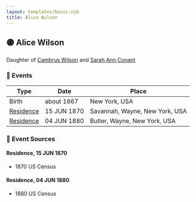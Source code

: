 ```yaml
---
layout: templates/basic.njk
title: Alice Wilson
---
```

## 🟣 Alice Wilson

Daughter of [Cambrus Wilson](/people/8/82575654) and [Sarah Ann Conant](/people/3/3929404)

### 📆 Events

Type | Date | Place
------ | ------ | ------
Birth | about 1867 | New York, USA
[Residence](#event-event-0) | 15 JUN 1870 | Savannah, Wayne, New York, USA
[Residence](#event-event-1) | 04 JUN 1880 | Butler, Wayne, New York, USA

### 📰 Event Sources

#### <a id="event-event-0"></a> Residence, 15 JUN 1870
* 1870 US Census

#### <a id="event-event-1"></a> Residence, 04 JUN 1880
* 1880 US Census
